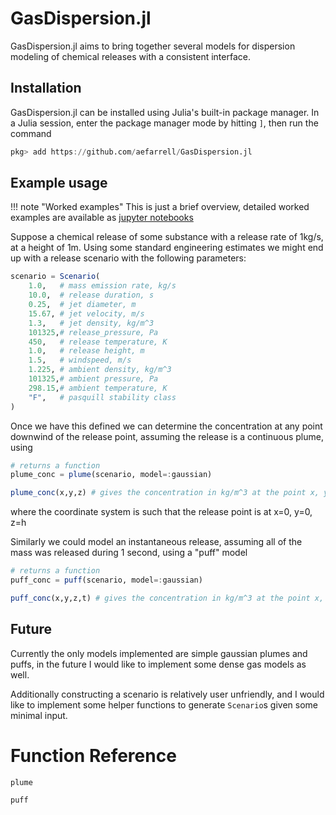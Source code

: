 # GasDispersion.jl

GasDispersion.jl aims to bring together several models for dispersion modeling
of chemical releases with a consistent interface.

## Installation

GasDispersion.jl can be installed using Julia's built-in package manager. In a
Julia session, enter the package manager mode by hitting `]`, then run the
command

```julia
pkg> add https://github.com/aefarrell/GasDispersion.jl
```


## Example usage

!!! note "Worked examples"
    This is just a brief overview, detailed worked examples are available as [jupyter notebooks](https://nbviewer.org/github/aefarrell/GasDispersion.jl/tree/main/examples/)

Suppose a chemical release of some substance with a release rate of 1kg/s, at a
height of 1m. Using some standard engineering estimates we might end up with a
release scenario with the following parameters:

```julia
scenario = Scenario(
    1.0,   # mass emission rate, kg/s
    10.0,  # release duration, s
    0.25,  # jet diameter, m
    15.67, # jet velocity, m/s
    1.3,   # jet density, kg/m^3
    101325,# release_pressure, Pa
    450,   # release temperature, K
    1.0,   # release height, m
    1.5,   # windspeed, m/s
    1.225, # ambient density, kg/m^3
    101325,# ambient pressure, Pa
    298.15,# ambient temperature, K
    "F",   # pasquill stability class
)
```
Once we have this defined we can determine the concentration at any point
downwind of the release point, assuming the release is a continuous plume, using

```julia
# returns a function
plume_conc = plume(scenario, model=:gaussian)

plume_conc(x,y,z) # gives the concentration in kg/m^3 at the point x, y, z
```

where the coordinate system is such that the release point is at x=0, y=0, z=h

Similarly we could model an instantaneous release, assuming all of the mass was
released during 1 second, using a "puff" model
```julia
# returns a function
puff_conc = puff(scenario, model=:gaussian)

puff_conc(x,y,z,t) # gives the concentration in kg/m^3 at the point x, y, z and time t
```

## Future

Currently the only models implemented are simple gaussian plumes and puffs, in
the future I would like to implement some dense gas models as well.

Additionally constructing a scenario is relatively user unfriendly, and I would
like to implement some helper functions to generate `Scenario`s given some
minimal input.

# Function Reference

```@docs
plume

puff
```
